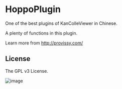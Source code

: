 # HoppoPlugin
One of the best plugins of KanColleViewer in Chinese.

A plenty of functions in this plugin. 

Learn more from http://provissy.com/

License
---------

The GPL v3 License.

![image](http://www.gnu.org/graphics/gplv3-127x51.png)
